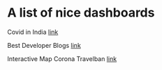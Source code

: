 # A list of nice dashboards


Covid in India [link](https://www.covid19india.org/)

Best Developer Blogs [link](https://bloggingfordevs.com/trends/)

Interactive Map Corona Travelban [link](https://lnkd.in/d8snTXa)
